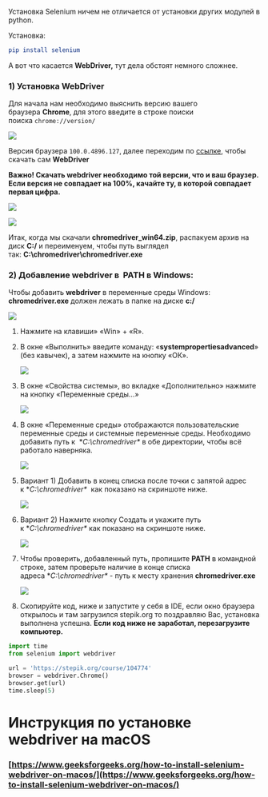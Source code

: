 Установка Selenium ничем не отличается от установки других модулей в python.

Установка:
```cmake
pip install selenium
```
А вот что касается **WebDriver,** тут дела обстоят немного сложнее.

### 1) Установка **WebDriver**
Для начала нам необходимо выяснить версию вашего браузера **Сhrome**, для этого введите в строке поиски  поиска `chrome://version/` 

![](https://ucarecdn.com/fa13a1d5-7e41-4edf-bcea-06f701b066c3/)

Версия браузера `100.0.4896.127`, далее переходим по [ссылке](https://googlechromelabs.github.io/chrome-for-testing/#stable), чтобы скачать сам **WebDriver**

**Важно! Скачать webdriver необходимо той версии, что и ваш браузер. Eсли версия не совпадает на 100%, качайте ту, в которой совпадает первая цифра.**

![](https://ucarecdn.com/94b5431f-250d-4bb6-a2c6-b1869df2d775/)

![](https://ucarecdn.com/98f5a86e-a6e4-4624-bca8-8ca680f4e67c/)

Итак, когда мы скачали **chromedriver_win64.zip**, распакуем архив на диск **C:/** и переименуем, чтобы путь выглядел так: **C:\chromedriver\chromedriver.exe** 

### 2) Добавление webdriver в  PATH в Windows:

Чтобы добавить **webdriver** в переменные среды Windows:
**chromedriver.exe** должен лежать в папке на диске **c:/**

![](https://ucarecdn.com/21f6cec6-cddc-49a9-92c4-2c5cdda7f147/)

1. Нажмите на клавиши» «Win» + «R».
2. В окне «Выполнить» введите команду: «**systempropertiesadvanced**» (без кавычек), а затем нажмите на кнопку «ОК».
    
    ![](https://ucarecdn.com/36775158-a21a-4af9-b994-ec00ea6175ee/)
    
3. В окне «Свойства системы», во вкладке «Дополнительно» нажмите на кнопку «Переменные среды…»
    
    ![](https://ucarecdn.com/97cf2008-23c9-47c5-9d73-b0cfb9337330/)
    
4. В окне «Переменные среды» отображаются пользовательские переменные среды и системные переменные среды. Необходимо добавить путь к  **C:\chromedriver\** в обе директории, чтобы всё работало наверняка.
    
    ![](https://ucarecdn.com/8cb7f316-26aa-4928-9256-a3e8ac4037d9/)
    
5. Вариант 1) Добавить в конец списка после точки с запятой адрес к **C:\chromedriver\**  как показано на скриншоте ниже.
    
    ![](https://ucarecdn.com/db4fb3b7-f1ab-4736-89a8-69f80155cb07/)
    
6. Вариант 2) Нажмите кнопку Создать и укажите путь к **C:\chromedriver\** как показано на скриншоте ниже. 
    
    ![](https://ucarecdn.com/7d56df61-4705-4662-9905-f559361d2be0/)
    
7. Чтобы проверить, добавленный путь, пропишите **PATH** в командной строке, затем проверьте наличие в конце списка адреса **C:\chromedriver\** - путь к месту хранения **chromedriver.exe**
    
    ![](https://ucarecdn.com/58c2aea5-817e-4c59-9a61-76f7fa9f1a9a/)
    
8. Скопируйте код, ниже и запустите у себя в IDE, если окно браузера открылось и там загрузился stepik.org то поздравляю Вас, установка выполнена успешна. **Если код ниже не заработал, перезагрузите компьютер.**
    

```python
import time
from selenium import webdriver

url = 'https://stepik.org/course/104774'
browser = webdriver.Chrome()
browser.get(url)
time.sleep(5)
```

# Инструкция по установке webdriver на macOS 

### [https://www.geeksforgeeks.org/how-to-install-selenium-webdriver-on-macos/](https://www.geeksforgeeks.org/how-to-install-selenium-webdriver-on-macos/)